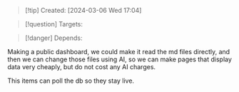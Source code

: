 
>[!tip] Created: [2024-03-06 Wed 17:04]

>[!question] Targets: 

>[!danger] Depends: 

Making a public dashboard, we could make it read the md files directly, and then we can change those files using AI, so we can make pages that display data very cheaply, but do not cost any AI charges.

This items can poll the db so they stay live.